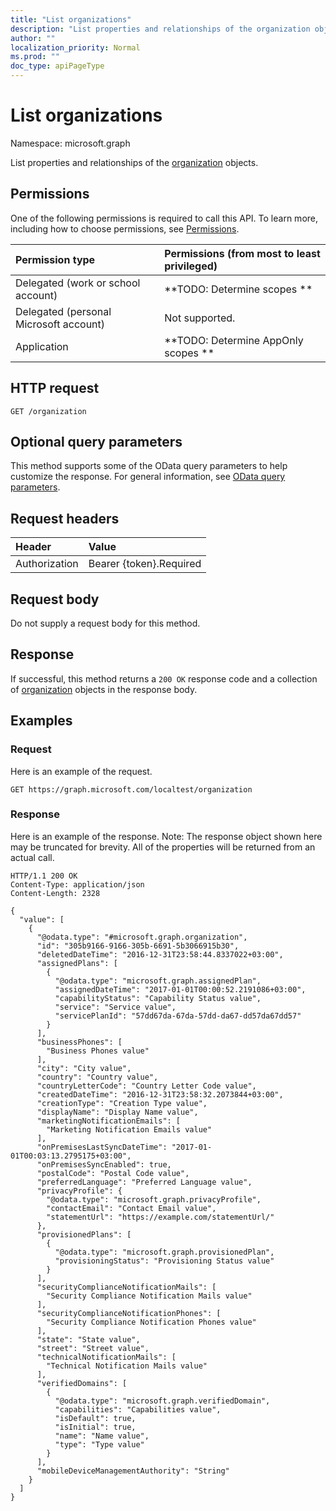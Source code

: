 ```yaml
---
title: "List organizations"
description: "List properties and relationships of the organization objects."
author: ""
localization_priority: Normal
ms.prod: ""
doc_type: apiPageType
---
```


# List organizations

Namespace: microsoft.graph

List properties and relationships of the [organization](../resources/organization.md) objects.

## Permissions
One of the following permissions is required to call this API. To learn more, including how to choose permissions, see [Permissions](/concepts/permissions-reference.md).

|Permission type|Permissions (from most to least privileged)|
|:---|:---|
|Delegated (work or school account)|**TODO: Determine scopes **|
|Delegated (personal Microsoft account)|Not supported.|
|Application|**TODO: Determine AppOnly scopes **|

## HTTP request
<!-- {
  "blockType": "ignored"
}
-->
``` http
GET /organization
```

## Optional query parameters
This method supports some of the OData query parameters to help customize the response. For general information, see [OData query parameters](/graph/query-parameters).

## Request headers
|Header|Value|
|:---|:---|
|Authorization|Bearer {token}.Required|

## Request body
Do not supply a request body for this method.

## Response
If successful, this method returns a `200 OK` response code and a collection of [organization](../resources/organization.md) objects in the response body.

## Examples

### Request
Here is an example of the request.
<!-- {
  "blockType": "request",
  "name": "get_organization"
}
-->
``` http
GET https://graph.microsoft.com/localtest/organization
```

### Response
Here is an example of the response. Note: The response object shown here may be truncated for brevity. All of the properties will be returned from an actual call.
<!-- {
  "blockType": "response",
  "truncated": true,
  "@odata.type": "collection(microsoft.graph.organization)"
}
-->
``` http
HTTP/1.1 200 OK
Content-Type: application/json
Content-Length: 2328

{
  "value": [
    {
      "@odata.type": "#microsoft.graph.organization",
      "id": "305b9166-9166-305b-6691-5b3066915b30",
      "deletedDateTime": "2016-12-31T23:58:44.8337022+03:00",
      "assignedPlans": [
        {
          "@odata.type": "microsoft.graph.assignedPlan",
          "assignedDateTime": "2017-01-01T00:00:52.2191086+03:00",
          "capabilityStatus": "Capability Status value",
          "service": "Service value",
          "servicePlanId": "57dd67da-67da-57dd-da67-dd57da67dd57"
        }
      ],
      "businessPhones": [
        "Business Phones value"
      ],
      "city": "City value",
      "country": "Country value",
      "countryLetterCode": "Country Letter Code value",
      "createdDateTime": "2016-12-31T23:58:32.2073844+03:00",
      "creationType": "Creation Type value",
      "displayName": "Display Name value",
      "marketingNotificationEmails": [
        "Marketing Notification Emails value"
      ],
      "onPremisesLastSyncDateTime": "2017-01-01T00:03:13.2795175+03:00",
      "onPremisesSyncEnabled": true,
      "postalCode": "Postal Code value",
      "preferredLanguage": "Preferred Language value",
      "privacyProfile": {
        "@odata.type": "microsoft.graph.privacyProfile",
        "contactEmail": "Contact Email value",
        "statementUrl": "https://example.com/statementUrl/"
      },
      "provisionedPlans": [
        {
          "@odata.type": "microsoft.graph.provisionedPlan",
          "provisioningStatus": "Provisioning Status value"
        }
      ],
      "securityComplianceNotificationMails": [
        "Security Compliance Notification Mails value"
      ],
      "securityComplianceNotificationPhones": [
        "Security Compliance Notification Phones value"
      ],
      "state": "State value",
      "street": "Street value",
      "technicalNotificationMails": [
        "Technical Notification Mails value"
      ],
      "verifiedDomains": [
        {
          "@odata.type": "microsoft.graph.verifiedDomain",
          "capabilities": "Capabilities value",
          "isDefault": true,
          "isInitial": true,
          "name": "Name value",
          "type": "Type value"
        }
      ],
      "mobileDeviceManagementAuthority": "String"
    }
  ]
}
```

